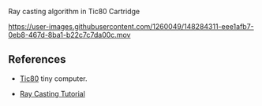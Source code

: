 Ray casting algorithm in Tic80 Cartridge



https://user-images.githubusercontent.com/1260049/148284311-eee1afb7-0eb8-467d-8ba1-b22c7c7da00c.mov



## References

- [Tic80](https://tic80.com) tiny computer.

- [Ray Casting Tutorial](https://github.com/vinibiavatti1/RayCastingTutorial)
